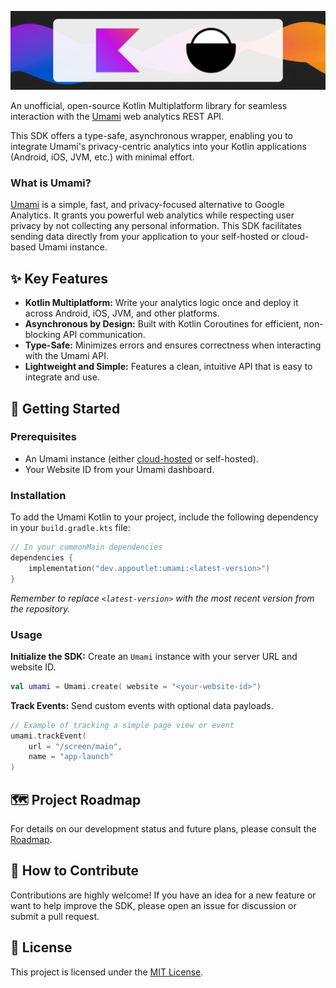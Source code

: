 ![banner](banner.png)

An unofficial, open-source Kotlin Multiplatform library for seamless interaction with the [Umami](https://umami.is) web analytics REST API.

This SDK offers a type-safe, asynchronous wrapper, enabling you to integrate Umami's privacy-centric analytics into your Kotlin applications (Android, iOS, JVM, etc.) with minimal effort.

### What is Umami?

[Umami](https://umami.is) is a simple, fast, and privacy-focused alternative to Google Analytics. It grants you powerful web analytics while respecting user privacy by not collecting any personal information. This SDK facilitates sending data directly from your application to your self-hosted or cloud-based Umami instance.

## ✨ Key Features

* **Kotlin Multiplatform:** Write your analytics logic once and deploy it across Android, iOS, JVM, and other platforms.
* **Asynchronous by Design:** Built with Kotlin Coroutines for efficient, non-blocking API communication.
* **Type-Safe:** Minimizes errors and ensures correctness when interacting with the Umami API.
* **Lightweight and Simple:** Features a clean, intuitive API that is easy to integrate and use.

## 🚀 Getting Started

### Prerequisites

* An Umami instance (either [cloud-hosted](https://cloud.umami.is) or self-hosted).
* Your Website ID from your Umami dashboard.

### Installation

To add the Umami Kotlin to your project, include the following dependency in your `build.gradle.kts` file:

```kotlin
// In your commonMain dependencies
dependencies {
    implementation("dev.appoutlet:umami:<latest-version>")
}
```

*Remember to replace `<latest-version>` with the most recent version from the repository.*

### Usage

**Initialize the SDK:** Create an `Umami` instance with your server URL and website ID.

```kotlin 
val umami = Umami.create( website = "<your-website-id>")
```

 **Track Events:** Send custom events with optional data payloads.

```kotlin
// Example of tracking a simple page view or event
umami.trackEvent(
    url = "/screen/main",
    name = "app-launch"
)
```

## 🗺️ Project Roadmap

For details on our development status and future plans, please consult the [Roadmap](roadmap.md).

## 🙌 How to Contribute

Contributions are highly welcome\! If you have an idea for a new feature or want to help improve the SDK, please open an issue for discussion or submit a pull request.

## 📜 License

This project is licensed under the [MIT License](https://github.com/AppOutlet/umami-kotlin/blob/main/LICENSE).